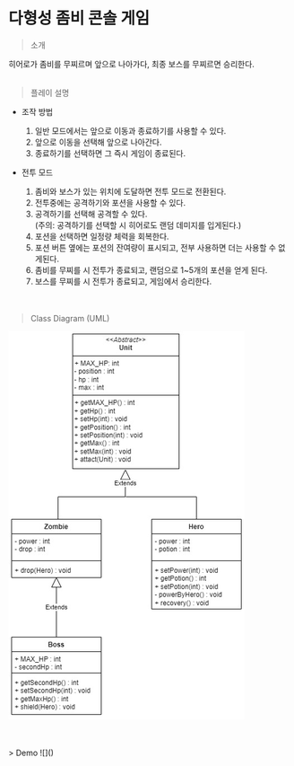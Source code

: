 # 다형성 좀비 콘솔 게임

> 소개
>
히어로가 좀비를 무찌르며 앞으로 나아가다, 최종 보스를 무찌르면 승리한다.
<br>
<br>
> 플레이 설명
  * 조작 방법
    1. 일반 모드에서는 앞으로 이동과 종료하기를 사용할 수 있다.
    2. 앞으로 이동을 선택해 앞으로 나아간다.
    3. 종료하기를 선택하면 그 즉시 게임이 종료된다.

  * 전투 모드
    1.  좀비와 보스가 있는 위치에 도달하면 전투 모드로 전환된다.
    2.  전투중에는 공격하기와 포션을 사용할 수 있다.
    3.  공격하기를 선택해 공격할 수 있다.<br>
    (주의: 공격하기를 선택할 시 히어로도 랜덤 데미지를 입게된다.)
    4.  포션을 선택하면 일정량 체력을 회복한다.
    5.  포션 버튼 옆에는 포션의 잔여량이 표시되고, 전부 사용하면 더는 사용할 수 없게된다.
    6.  좀비를 무찌를 시 전투가 종료되고, 랜덤으로  1~5개의 포션을 얻게 된다.
    7.  보스를 무찌를 시 전투가 종료되고, 게임에서 승리한다.

    <br>
    <br>
> Class Diagram (UML)
> 
![diagram](https://github.com/c-chae-eun-n/ZombieGame/blob/master/images/zombieGame%20Diagram.jpg?raw=true)

   <br>
   <br>
> Demo
![]()
